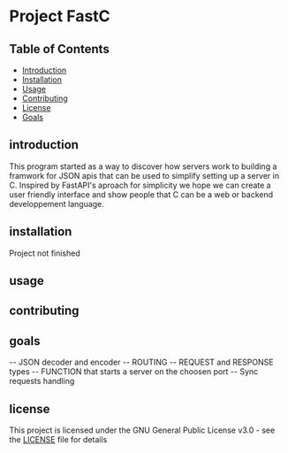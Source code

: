 # Project FastC


## Table of Contents
- [Introduction](#introduction)
- [Installation](#installation)
- [Usage](#usage)
- [Contributing](#contributing)
- [License](#license)
- [Goals](#goals)




## introduction

This program started as a way to discover how servers work to building a framwork for JSON apis that can be used to simplify setting up a server in C. Inspired by FastAPI's aproach for simplicity we hope we can create a user friendly interface and show people that C  can be a web or backend developpement language.


## installation

Project not finished

## usage


## contributing

## goals

-- JSON decoder and encoder
-- ROUTING
-- REQUEST and RESPONSE types
-- FUNCTION that starts a server on the choosen port
-- Sync requests handling

## license

This project is licensed under the GNU General Public License v3.0 - see the [LICENSE](./LICENSE) file for details



